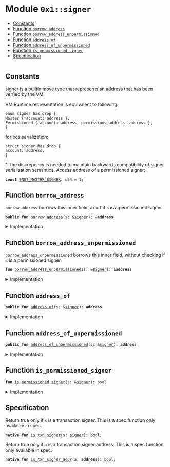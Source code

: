 
<a id="0x1_signer"></a>

# Module `0x1::signer`



-  [Constants](#@Constants_0)
-  [Function `borrow_address`](#0x1_signer_borrow_address)
-  [Function `borrow_address_unpermissioned`](#0x1_signer_borrow_address_unpermissioned)
-  [Function `address_of`](#0x1_signer_address_of)
-  [Function `address_of_unpermissioned`](#0x1_signer_address_of_unpermissioned)
-  [Function `is_permissioned_signer`](#0x1_signer_is_permissioned_signer)
-  [Specification](#@Specification_1)


<pre><code></code></pre>



<a id="@Constants_0"></a>

## Constants


<a id="0x1_signer_ENOT_MASTER_SIGNER"></a>

signer is a builtin move type that represents an address that has been verfied by the VM.

VM Runtime representation is equivalent to following:
```
enum signer has drop {
Master { account: address },
Permissioned { account: address, permissions_address: address },
}
```

for bcs serialization:

```
struct signer has drop {
account: address,
}
```
^ The discrepency is needed to maintain backwards compatibility of signer serialization
semantics.
Access address of a permissioned signer;


<pre><code><b>const</b> <a href="signer.md#0x1_signer_ENOT_MASTER_SIGNER">ENOT_MASTER_SIGNER</a>: u64 = 1;
</code></pre>



<a id="0x1_signer_borrow_address"></a>

## Function `borrow_address`

<code>borrow_address</code> borrows this inner field, abort if <code>s</code> is a permissioned signer.


<pre><code><b>public</b> <b>fun</b> <a href="signer.md#0x1_signer_borrow_address">borrow_address</a>(s: &<a href="signer.md#0x1_signer">signer</a>): &<b>address</b>
</code></pre>



<details>
<summary>Implementation</summary>


<pre><code><b>native</b> <b>public</b> <b>fun</b> <a href="signer.md#0x1_signer_borrow_address">borrow_address</a>(s: &<a href="signer.md#0x1_signer">signer</a>): &<b>address</b>;
</code></pre>



</details>

<a id="0x1_signer_borrow_address_unpermissioned"></a>

## Function `borrow_address_unpermissioned`

<code>borrow_address_unpermissioned</code> borrows this inner field, without checking if <code>s</code> is a permissioned signer.


<pre><code><b>fun</b> <a href="signer.md#0x1_signer_borrow_address_unpermissioned">borrow_address_unpermissioned</a>(s: &<a href="signer.md#0x1_signer">signer</a>): &<b>address</b>
</code></pre>



<details>
<summary>Implementation</summary>


<pre><code><b>native</b> <b>fun</b> <a href="signer.md#0x1_signer_borrow_address_unpermissioned">borrow_address_unpermissioned</a>(s: &<a href="signer.md#0x1_signer">signer</a>): &<b>address</b>;
</code></pre>



</details>

<a id="0x1_signer_address_of"></a>

## Function `address_of`



<pre><code><b>public</b> <b>fun</b> <a href="signer.md#0x1_signer_address_of">address_of</a>(s: &<a href="signer.md#0x1_signer">signer</a>): <b>address</b>
</code></pre>



<details>
<summary>Implementation</summary>


<pre><code><b>public</b> <b>fun</b> <a href="signer.md#0x1_signer_address_of">address_of</a>(s: &<a href="signer.md#0x1_signer">signer</a>): <b>address</b> {
    *<a href="signer.md#0x1_signer_borrow_address">borrow_address</a>(s)
}
</code></pre>



</details>

<a id="0x1_signer_address_of_unpermissioned"></a>

## Function `address_of_unpermissioned`



<pre><code><b>public</b> <b>fun</b> <a href="signer.md#0x1_signer_address_of_unpermissioned">address_of_unpermissioned</a>(s: &<a href="signer.md#0x1_signer">signer</a>): <b>address</b>
</code></pre>



<details>
<summary>Implementation</summary>


<pre><code><b>public</b> <b>fun</b> <a href="signer.md#0x1_signer_address_of_unpermissioned">address_of_unpermissioned</a>(s: &<a href="signer.md#0x1_signer">signer</a>): <b>address</b> {
    *<a href="signer.md#0x1_signer_borrow_address_unpermissioned">borrow_address_unpermissioned</a>(s)
}
</code></pre>



</details>

<a id="0x1_signer_is_permissioned_signer"></a>

## Function `is_permissioned_signer`



<pre><code><b>fun</b> <a href="signer.md#0x1_signer_is_permissioned_signer">is_permissioned_signer</a>(s: &<a href="signer.md#0x1_signer">signer</a>): bool
</code></pre>



<details>
<summary>Implementation</summary>


<pre><code><b>native</b> <b>fun</b> <a href="signer.md#0x1_signer_is_permissioned_signer">is_permissioned_signer</a>(s: &<a href="signer.md#0x1_signer">signer</a>): bool;
</code></pre>



</details>

<a id="@Specification_1"></a>

## Specification

Return true only if <code>s</code> is a transaction signer. This is a spec function only available in spec.


<a id="0x1_signer_is_txn_signer"></a>


<pre><code><b>native</b> <b>fun</b> <a href="signer.md#0x1_signer_is_txn_signer">is_txn_signer</a>(s: <a href="signer.md#0x1_signer">signer</a>): bool;
</code></pre>


Return true only if <code>a</code> is a transaction signer address. This is a spec function only available in spec.


<a id="0x1_signer_is_txn_signer_addr"></a>


<pre><code><b>native</b> <b>fun</b> <a href="signer.md#0x1_signer_is_txn_signer_addr">is_txn_signer_addr</a>(a: <b>address</b>): bool;
</code></pre>


[move-book]: https://aptos.dev/move/book/SUMMARY
